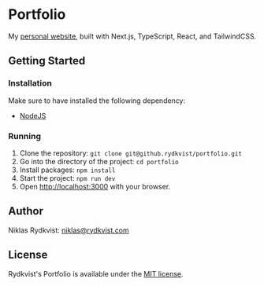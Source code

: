# Portfolio

My [personal website](https://www.rydkvist.com/), built with Next.js, TypeScript, React, and TailwindCSS.

## Getting Started

### Installation

Make sure to have installed the following dependency:

- [NodeJS](https://nodejs.org/)

### Running

1. Clone the repository: `git clone git@github.rydkvist/portfolio.git`
2. Go into the directory of the project: `cd portfolio`
3. Install packages: `npm install`
4. Start the project: `npm run dev`
5. Open [http://localhost:3000](http://localhost:3000) with your browser.

## Author

Niklas Rydkvist: [niklas@rydkvist.com](mailto:niklas@rydkvist.com)

## License

Rydkvist's Portfolio is available under the [MIT license](https://github.com/rydkvist/portfolio/blob/main/LICENSE).
